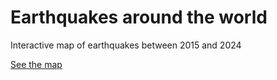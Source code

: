 # Earthquakes around the world

Interactive map of earthquakes between 2015 and 2024

[See the map](https://josephbarbierdarnal.github.io/earthquakes/)